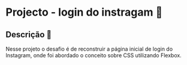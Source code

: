 # Projecto - login do instragam :key:

## Descrição :bookmark_tabs:

Nesse projeto o desafio é de reconstruir a página inicial de login do Instagram, onde foi abordado o conceito sobre CSS utilizando Flexbox.




